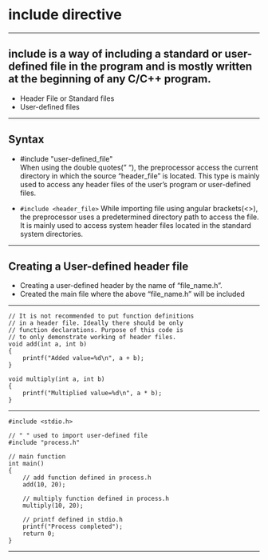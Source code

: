 # include directive

---

## include is a way of including a standard or user-defined file in the program and is mostly written at the beginning of any C/C++ program.

- Header File or Standard files
- User-defined files

---

## Syntax

- #include "user-defined_file"  
  When using the double quotes(” “), the preprocessor access the current directory in which the source “header_file” is located. This type is mainly used to access any header files of the user’s program or user-defined files.

- `#include <header_file>`
  While importing file using angular brackets(<>), the preprocessor uses a predetermined directory path to access the file. It is mainly used to access system header files located in the standard system directories.

---

## Creating a User-defined header file

- Creating a user-defined header by the name of “file_name.h”.
- Created the main file where the above “file_name.h” will be included

---

```
// It is not recommended to put function definitions
// in a header file. Ideally there should be only
// function declarations. Purpose of this code is
// to only demonstrate working of header files.
void add(int a, int b)
{
    printf("Added value=%d\n", a + b);
}

void multiply(int a, int b)
{
    printf("Multiplied value=%d\n", a * b);
}
```

---

```
#include <stdio.h>

// " " used to import user-defined file
#include "process.h"

// main function
int main()
{
    // add function defined in process.h
    add(10, 20);

    // multiply function defined in process.h
    multiply(10, 20);

    // printf defined in stdio.h
    printf("Process completed");
    return 0;
}
```

---
